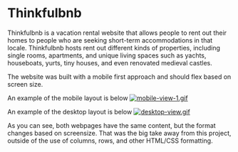 # Thinkfulbnb

Thinkfulbnb is a vacation rental website that allows people to rent out their homes to people who are seeking short-term accommodations in that locale. Thinkfulbnb hosts rent out different kinds of properties, including single rooms, apartments, and unique living spaces such as yachts, houseboats, yurts, tiny houses, and even renovated medieval castles.

The website was built with a mobile first approach and should flex based on screen size.

An example of the mobile layout is below 
[![mobile-view-1.gif](https://i.postimg.cc/CKx16bxt/mobile-view-1.gif)](https://postimg.cc/ts8psZPt)

An example of the desktop layout is below
[![desktop-view.gif](https://i.postimg.cc/dVqtLGr1/desktop-view.gif)](https://postimg.cc/fJrhPtHn)

As you can see, both webpages have the same content, but the format changes based on screensize. That was the big take away from this project, outside of the use of columns, rows, and other HTML/CSS formatting. 
